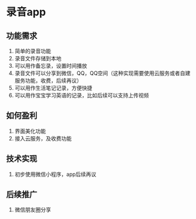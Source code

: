 # 录音app
## 功能需求
1. 简单的录音功能
2. 录音文件存储到本地
3. 可以用作备忘录，设置时间播放
4. 录音文件可以分享到微信，QQ，QQ空间（这种实现需要使用云服务或者自建服务功能，收费，后续再议）
5. 可以用作生活笔记记录，方便快捷
6. 可以用作宝宝学习英语的记录，比如后续可以支持上传视频
## 如何盈利
1. 界面美化功能
2. 接入云服务，及收费功能
## 技术实现
1. 初步使用微信小程序，app后续再议
## 后续推广
1. 微信朋友圈分享
